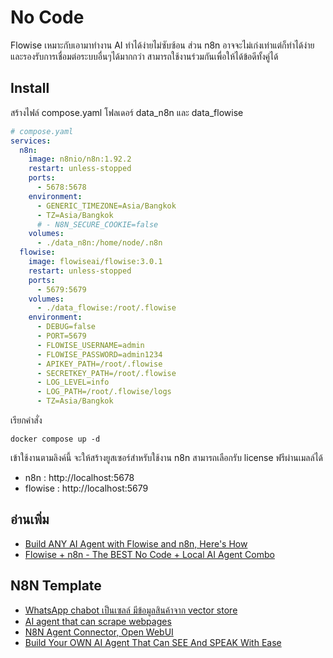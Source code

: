 # No Code
Flowise เหมาะกับเอามาทำงาน AI ทำได้ง่ายไม่ซับซ้อน 
ส่วน n8n อาจจะไม่เก่งเท่าแต่ก็ทำได้ง่ายและรองรับการเชื่อมต่อระบบอื่นๆได้มากกว่า
สามารถใช้งานร่วมกันเพื่อให้ได้ข้อดีทั้งคู่ได้

## Install
สร้างไฟล์ compose.yaml โฟลเดอร์ data_n8n และ data_flowise

```yaml
# compose.yaml
services:
  n8n:
    image: n8nio/n8n:1.92.2
    restart: unless-stopped
    ports:
      - 5678:5678
    environment:
      - GENERIC_TIMEZONE=Asia/Bangkok
      - TZ=Asia/Bangkok
      # - N8N_SECURE_COOKIE=false
    volumes:
      - ./data_n8n:/home/node/.n8n
  flowise:
    image: flowiseai/flowise:3.0.1
    restart: unless-stopped
    ports:
      - 5679:5679
    volumes:
      - ./data_flowise:/root/.flowise
    environment:
      - DEBUG=false
      - PORT=5679
      - FLOWISE_USERNAME=admin
      - FLOWISE_PASSWORD=admin1234
      - APIKEY_PATH=/root/.flowise
      - SECRETKEY_PATH=/root/.flowise
      - LOG_LEVEL=info
      - LOG_PATH=/root/.flowise/logs
      - TZ=Asia/Bangkok     
```

เรียกคำสั่ง

```
docker compose up -d
```
เข้าใช้งานตามลิงค์นี้ จะให้สร้างยูสเซอร์สำหรับใช้งาน n8n สามารถเลือกรับ license ฟรีผ่านเมลล์ได้
- n8n : http://localhost:5678
- flowise : http://localhost:5679


## อ่านเพิ่ม
- [Build ANY AI Agent with Flowise and n8n, Here's How](https://www.youtube.com/watch?v=-zlbm58WRAA)
- [Flowise + n8n - The BEST No Code + Local AI Agent Combo](https://www.youtube.com/watch?v=23s2N3ug8B8)


## N8N Template

- [WhatsApp chabot เป็นเซลล์ มีข้อมูลสินค้าจาก vector store](https://n8n.io/workflows/2465-building-your-first-whatsapp-chatbot/?_gl=1*1tvgonz*_gcl_au*NzE1MTM2NTYwLjE3NDk5MDk3NjQ.*_ga*NTEwMTQ2NTY1LjE3NTA3MzUyNTE.*_ga_0SC4FF2FH9*czE3NTA4NjEwNzYkbzQkZzEkdDE3NTA4NjEyNTkkajM1JGwwJGgw)
- [AI agent that can scrape webpages](https://n8n.io/workflows/2006-ai-agent-that-can-scrape-webpages/?_gl=1*qbdsyr*_gcl_au*NzE1MTM2NTYwLjE3NDk5MDk3NjQ.*_ga*NTEwMTQ2NTY1LjE3NTA3MzUyNTE.*_ga_0SC4FF2FH9*czE3NTA4NjEwNzYkbzQkZzEkdDE3NTA4NjEyMzQkajYwJGwwJGgw)
- [N8N Agent Connector, Open WebUI](https://www.youtube.com/watch?app=desktop&v=6zn8vVTeFE0)
- [Build Your OWN AI Agent That Can SEE And SPEAK With Ease](https://www.youtube.com/watch?v=cTvaMD4Tt9Y)

